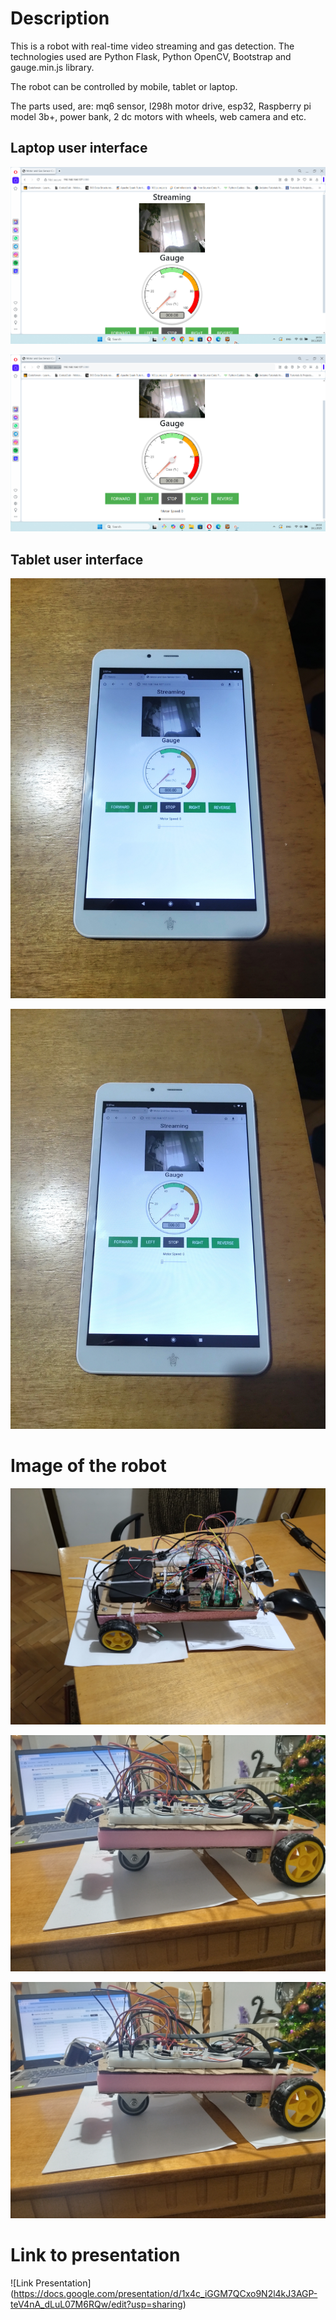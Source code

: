 # Description

This is a robot with real-time video streaming and gas detection. The technologies used are Python Flask, Python OpenCV,  Bootstrap and gauge.min.js library.

The robot can be controlled by mobile, tablet or laptop.

The parts used, are: mq6 sensor, l298h motor drive, esp32, Raspberry pi model 3b+, power bank, 2 dc motors with wheels, web camera and etc.

## Laptop user interface

![Alt text](https://raw.githubusercontent.com/OrdancheNedev/Inspector_Sonda-Flask/master/image1.png)


![Alt text](https://raw.githubusercontent.com/OrdancheNedev/Inspector_Sonda-Flask/master/image2.png)


## Tablet user interface 

![Alt text](https://raw.githubusercontent.com/OrdancheNedev/Inspector_Sonda-Flask/master/image3.jpg)


![Alt text](https://raw.githubusercontent.com/OrdancheNedev/Inspector_Sonda-Flask/master/image4.jpg)


# Image of the robot

![Alt text](https://raw.githubusercontent.com/OrdancheNedev/Inspector_Sonda-Flask/master/image6.jpg)


![Alt text](https://raw.githubusercontent.com/OrdancheNedev/Inspector_Sonda-Flask/master/image7.jpg)


![Alt text](https://raw.githubusercontent.com/OrdancheNedev/Inspector_Sonda-Flask/master/image8.jpg)

# Link to presentation 

![Link Presentation] (https://docs.google.com/presentation/d/1x4c_iGGM7QCxo9N2l4kJ3AGP-teV4nA_dLuL07M6RQw/edit?usp=sharing)
